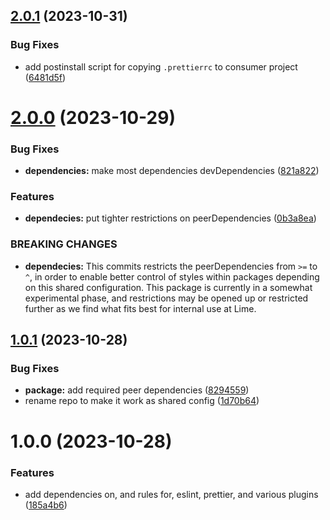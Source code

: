 ## [2.0.1](https://github.com/Lundalogik/eslint-config/compare/v2.0.0...v2.0.1) (2023-10-31)


### Bug Fixes


* add postinstall script for copying `.prettierrc` to consumer project ([6481d5f](https://github.com/Lundalogik/eslint-config/commit/6481d5f59c917914ebd06c078dc90ff17bde4501))

# [2.0.0](https://github.com/Lundalogik/eslint-config/compare/v1.0.1...v2.0.0) (2023-10-29)


### Bug Fixes


* **dependencies:** make most dependencies devDependencies ([821a822](https://github.com/Lundalogik/eslint-config/commit/821a8228b2cd3afde6b7e37b975a1665ec6d4b34))

### Features


* **dependecies:** put tighter restrictions on peerDependencies ([0b3a8ea](https://github.com/Lundalogik/eslint-config/commit/0b3a8ea11fc2f6dcd4bc6699315126c716771d62))

### BREAKING CHANGES

* **dependecies:** This commits restricts the peerDependencies from `>=` to `^`, in
order to enable better control of styles within packages depending
on this shared configuration. This package is currently in a
somewhat experimental phase, and restrictions may be opened up or
restricted further as we find what fits best for internal use at
Lime.

## [1.0.1](https://github.com/Lundalogik/eslint-config/compare/v1.0.0...v1.0.1) (2023-10-28)


### Bug Fixes


* **package:** add required peer dependencies ([8294559](https://github.com/Lundalogik/eslint-config/commit/8294559b3b180c1327625663c204df1f33fcd78e))
* rename repo to make it work as shared config ([1d70b64](https://github.com/Lundalogik/eslint-config/commit/1d70b64c10e49f3a10c852a2a6affb382b3b4e95))

# 1.0.0 (2023-10-28)


### Features


* add dependencies on, and rules for, eslint, prettier, and various plugins ([185a4b6](https://github.com/Lundalogik/lime-frontend-lint/commit/185a4b60365476a87c943a3fa951aba64cb708bb))
